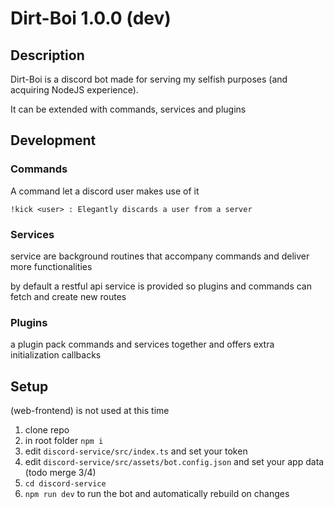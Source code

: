 # Dirt-Boi 1.0.0 (dev)

## Description

Dirt-Boi is a discord bot made for serving my selfish purposes (and acquiring NodeJS experience).

It can be extended with commands, services and plugins

## Development

### Commands

A command let a discord user makes use of it

```
!kick <user> : Elegantly discards a user from a server
```

### Services

service are background routines that accompany commands and deliver more functionalities

by default a restful api service is provided so plugins and commands can fetch and create new routes

### Plugins

a plugin pack commands and services together and offers extra initialization callbacks

## Setup

(web-frontend) is not used at this time

1. clone repo
1. in root folder `npm i`
1. edit `discord-service/src/index.ts` and set your token
1. edit `discord-service/src/assets/bot.config.json` and set your app data (todo merge 3/4)
1. `cd discord-service`
1. `npm run dev` to run the bot and automatically rebuild on changes